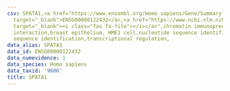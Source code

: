 ```yaml
---
csv: SPATA1,<a href="https://www.ensembl.org/Homo_sapiens/Gene/Summary?db=core;g=ENSG00000122432"
  target="_blank">ENSG00000122432</a>,<a href="https://www.ncbi.nlm.nih.gov/pubmed/22863008"
  target="_blank"><i class="fas fa-file"></i></a>",chromatin immunoprecipitation assay,direct
  interaction,breast epithelium, HME1 cell,nucleotide sequence identification,nucleotide
  sequence identification,transcriptional regulation,
data_alias: SPATA1
data_id: ENSG00000122432
data_numevidence: 1
data_species: Homo sapiens
data_taxid: '9606'
title: SPATA1
---
```

